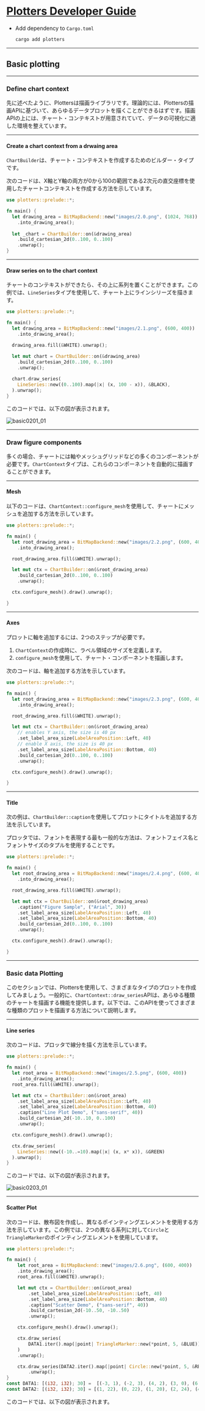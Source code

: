 # [Plotters Developer Guide](https://plotters-rs.github.io/book/)

- Add dependency to `Cargo.toml`

  ```cmd
  cargo add plotters
  ```

---

## Basic plotting

---

### Define chart context

先に述べたように、Plottersは描画ライブラリです。理論的には、Plottersの描画APIに基づいて、あらゆるデータプロットを描くことができるはずです。描画APIの上には、チャート・コンテキストが用意されていて、データの可視化に適した環境を整えています。

---

#### Create a chart context from a drwaing area

`ChartBuilder`は、チャート・コンテキストを作成するためのビルダー・タイプです。

次のコードは、X軸とY軸の両方が0から100の範囲である2次元の直交座標を使用したチャートコンテキストを作成する方法を示しています。

```rust
use plotters::prelude::*;

fn main() {
  let drawing_area = BitMapBackend::new("images/2.0.png", (1024, 768))
    .into_drawing_area();
  
  let _chart = ChartBuilder::on(&drawing_area)
    .build_cartesian_2d(0..100, 0..100)
    .unwrap();
}
```

---

#### Draw series on to the chart context

チャートのコンテキストができたら、その上に系列を置くことができます。この例では、`LineSeries`タイプを使用して、チャート上にラインシリーズを描きます。

```rust
use plotters::prelude::*;

fn main() {
  let drawing_area = BitMapBackend::new("images/2.1.png", (600, 400))
    .into_drawing_area();

  drawing_area.fill(&WHITE).unwrap();
  
  let mut chart = ChartBuilder::on(&drawing_area)
    .build_cartesian_2d(0..100, 0..100)
    .unwrap();

  chart.draw_series(
    LineSeries::new((0..100).map(|x| (x, 100 - x)), &BLACK),
  ).unwrap();
}
```

このコードでは、以下の図が表示されます。

![basic0201_01](./plotter_developer_guide/section02/section0201/section0201_01/basic0201_01/images/2.1.png)

---

### Draw figure components

多くの場合、チャートには軸やメッシュグリッドなどの多くのコンポーネントが必要です。`ChartContext`タイプは、これらのコンポーネントを自動的に描画することができます。

---

#### Mesh

以下のコードは、`ChartContext::configure_mesh`を使用して、チャートにメッシュを追加する方法を示しています。

```rust
use plotters::prelude::*;

fn main() {
  let root_drawing_area = BitMapBackend::new("images/2.2.png", (600, 400))
    .into_drawing_area();

  root_drawing_area.fill(&WHITE).unwrap();

  let mut ctx = ChartBuilder::on(&root_drawing_area)
    .build_cartesian_2d(0..100, 0..100)
    .unwrap();

  ctx.configure_mesh().draw().unwrap();

}
```

---

#### Axes

プロットに軸を追加するには、2つのステップが必要です。

1. `ChartContext`の作成時に、ラベル領域のサイズを定義します。
2. `configure_mesh`を使用して、チャート・コンポーネントを描画します。

次のコードは、軸を追加する方法を示しています。

```rust
use plotters::prelude::*;

fn main() {
  let root_drawing_area = BitMapBackend::new("images/2.3.png", (600, 400))
    .into_drawing_area();

  root_drawing_area.fill(&WHITE).unwrap();

  let mut ctx = ChartBuilder::on(&root_drawing_area)
    // enables Y axis, the size is 40 px
    .set_label_area_size(LabelAreaPosition::Left, 40)
    // enable X axis, the size is 40 px
    .set_label_area_size(LabelAreaPosition::Bottom, 40)
    .build_cartesian_2d(0..100, 0..100)
    .unwrap();

  ctx.configure_mesh().draw().unwrap();

}
```

---

#### Title

次の例は、`ChartBuilder::caption`を使用してプロットにタイトルを追加する方法を示しています。

プロッタでは、フォントを表現する最も一般的な方法は、フォントフェイス名とフォントサイズのタプルを使用することです。

```rust
use plotters::prelude::*;

fn main() {
  let root_drawing_area = BitMapBackend::new("images/2.4.png", (600, 400))
    .into_drawing_area();

  root_drawing_area.fill(&WHITE).unwrap();

  let mut ctx = ChartBuilder::on(&root_drawing_area)
    .caption("Figure Sample", ("Arial", 30))
    .set_label_area_size(LabelAreaPosition::Left, 40)
    .set_label_area_size(LabelAreaPosition::Bottom, 40)
    .build_cartesian_2d(0..100, 0..100)
    .unwrap();

  ctx.configure_mesh().draw().unwrap();

}
```

---

### Basic data Plotting

このセクションでは、Plottersを使用して、さまざまなタイプのプロットを作成してみましょう。一般的に、`ChartContext::draw_series`APIは、あらゆる種類のチャートを描画する機能を提供します。以下では、このAPIを使ってさまざまな種類のプロットを描画する方法について説明します。

---

#### Line series

次のコードは、プロッタで線分を描く方法を示しています。

```rust
use plotters::prelude::*;

fn main() {
  let root_area = BitMapBackend::new("images/2.5.png", (600, 400))
    .into_drawing_area();
  root_area.fill(&WHITE).unwrap();

  let mut ctx = ChartBuilder::on(&root_area)
    .set_label_area_size(LabelAreaPosition::Left, 40)
    .set_label_area_size(LabelAreaPosition::Bottom, 40)
    .caption("Line Plot Demo", ("sans-serif", 40))
    .build_cartesian_2d(-10..10, 0..100)
    .unwrap();

  ctx.configure_mesh().draw().unwrap();

  ctx.draw_series(
    LineSeries::new((-10..=10).map(|x| (x, x* x)), &GREEN)
  ).unwrap();
}
```

このコードでは、以下の図が表示されます。

![basic0203_01](./plotter_developer_guide/section02/section0203/section0203_01/basic0203_01/images/2.5.png)

---

#### Scatter Plot

次のコードは、散布図を作成し、異なるポインティングエレメントを使用する方法を示しています。この例では、2つの異なる系列に対して`Circle`と`TriangleMarker`のポインティングエレメントを使用しています。

```rust
use plotters::prelude::*;

fn main() {
    let root_area = BitMapBackend::new("images/2.6.png", (600, 400))
    .into_drawing_area();
    root_area.fill(&WHITE).unwrap();

    let mut ctx = ChartBuilder::on(&root_area)
        .set_label_area_size(LabelAreaPosition::Left, 40)
        .set_label_area_size(LabelAreaPosition::Bottom, 40)
        .caption("Scatter Demo", ("sans-serif", 40))
        .build_cartesian_2d(-10..50, -10..50)
        .unwrap();

    ctx.configure_mesh().draw().unwrap();

    ctx.draw_series(
        DATA1.iter().map(|point| TriangleMarker::new(*point, 5, &BLUE)),
    )
    .unwrap();

    ctx.draw_series(DATA2.iter().map(|point| Circle::new(*point, 5, &RED)))
        .unwrap();
}
const DATA1: [(i32, i32); 30] =  [(-3, 1), (-2, 3), (4, 2), (3, 0), (6, -5), (3, 11), (6, 0), (2, 14), (3, 9), (14, 7), (8, 11), (10, 16), (7, 15), (13, 8), (17, 14), (13, 17), (19, 11), (18, 8), (15, 8), (23, 23), (15, 20), (22, 23), (22, 21), (21, 30), (19, 28), (22, 23), (30, 23), (26, 35), (33, 19), (26, 19)];
const DATA2: [(i32, i32); 30] = [(1, 22), (0, 22), (1, 20), (2, 24), (4, 26), (6, 24), (5, 27), (6, 27), (7, 27), (8, 30), (10, 30), (10, 33), (12, 34), (13, 31), (15, 35), (14, 33), (17, 36), (16, 35), (17, 39), (19, 38), (21, 38), (22, 39), (23, 43), (24, 44), (24, 46), (26, 47), (27, 48), (26, 49), (28, 47), (28, 50)];
```

このコードでは、以下の図が表示されます。